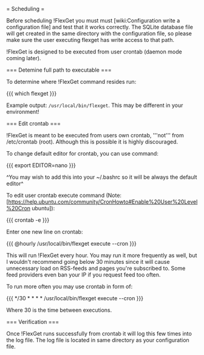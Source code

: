 = Scheduling =

Before scheduling !FlexGet you must must [wiki:Configuration write a configuration file] and test that it works correctly.  The SQLite database file will get created in the same directory with the configuration file, so please make sure the user executing flexget has write access to that path.

!FlexGet is designed to be executed from user crontab (daemon mode coming later).

=== Detemine full path to executable ===

To determine where !FlexGet command resides run:

{{{
which flexget
}}}

Example output: `/usr/local/bin/flexget`. This may be different in your environment!

=== Edit crontab ===

!FlexGet is meant to be executed from users own crontab, '''not''' from /etc/crontab (root). Although this is possible it is highly discouraged.

To change default editor for crontab, you can use command:

{{{
export EDITOR=nano
}}}

^You may wish to add this into your ~/.bashrc so it will be always the default editor^

To edit user crontab execute command (Note: [https://help.ubuntu.com/community/CronHowto#Enable%20User%20Level%20Cron ubuntu]):

{{{
crontab -e
}}}

Enter one new line on crontab:

{{{
@hourly /usr/local/bin/flexget execute --cron
}}}

This will run !FlexGet every hour. You may run it more frequently as well, but I wouldn't recommend going below 30 minutes since it will cause unnecessary load on RSS-feeds and pages you're subscribed to. Some feed providers even ban your IP if you request feed too often.

To run more often you may use crontab in form of:

{{{
*/30 * * * * /usr/local/bin/flexget execute --cron
}}}

Where 30 is the time between executions.

=== Verification ===

Once !FlexGet runs successfully from crontab it will log this few times into the log file. The log file is located in same directory as your configuration file.